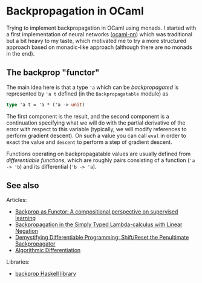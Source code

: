 Backpropagation in OCaml
========================

Trying to implement backpropagation in OCaml using monads. I started with a
first implementation of neural networks
([ocaml-nn](https://github.com/smimram/ocaml-nn/)) which was traditional but a
bit heavy to my taste, which motivated me to try a more structured approach
based on monadic-like approach (although there are no monads in the end).

## The backprop "functor"

The main idea here is that a type `'a` which can be _backpropagated_ is
represented by `'a t` defined (in the `Backpropagatable` module) as

```ocaml
type 'a t = 'a * ('a -> unit)
```

The first component is the result, and the second component is a continuation
specifying what we will do with the partial derivative of the error with respect
to this variable (typically, we will modify references to perform gradient
descent). On such a value you can call `eval` in order to exact the value and
`descent` to perform a step of gradient descent.

Functions operating on backpropagatable values are usually defined from
_differentiable functions_, which are roughly pairs consisting of a function
(`'a -> 'b`) and its differential (`'b -> 'a`).

## See also

Articles:

- [Backprop as Functor: A compositional perspective on supervised
  learning](https://arxiv.org/abs/1711.10455)
- [Backpropagation in the Simply Typed Lambda-calculus with Linear
  Negation](https://arxiv.org/abs/1909.13768v2)
- [Demystifying Differentiable Programming: Shift/Reset the Penultimate
  Backpropagator](https://arxiv.org/abs/1803.10228)
- [Algorithmic Differentiation](https://ocaml.xyz/algodiff.html)

Libraries:

- [backprop Haskell library](https://backprop.jle.im/)
